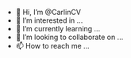 - 👋 Hi, I’m @CarlinCV
- 👀 I’m interested in ...
- 🌱 I’m currently learning ...
- 💞️ I’m looking to collaborate on ...
- 📫 How to reach me ...

<!---
CarlinCV/CarlinCV is a ✨ special ✨ repository because its `README.md` (this file) appears on your GitHub profile.
You can click the Preview link to take a look at your changes.
--->
